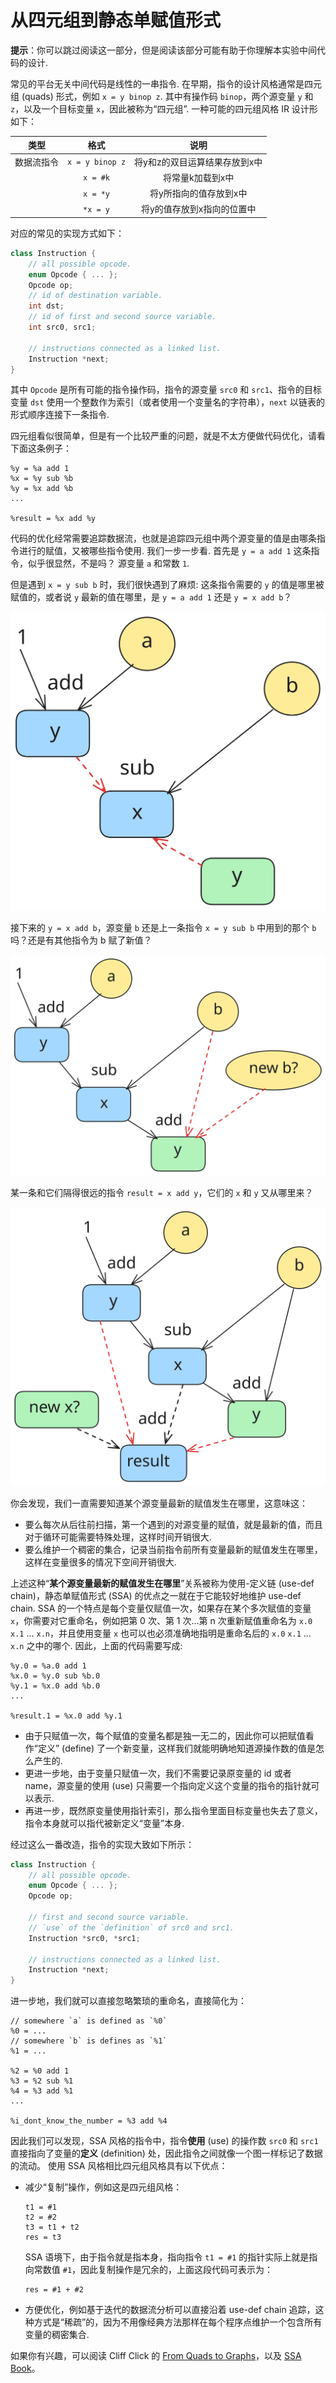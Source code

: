 # 从四元组到静态单赋值形式

**提示**：你可以跳过阅读这一部分，但是阅读该部分可能有助于你理解本实验中间代码的设计.

常见的平台无关中间代码是线性的一串指令.
在早期，指令的设计风格通常是四元组 (quads) 形式，例如 `x = y binop z`.
其中有操作码 `binop`，两个源变量 `y` 和 `z`，以及一个目标变量 `x`，因此被称为“四元组”.
一种可能的四元组风格 IR 设计形如下：

|  类型      |      格式         |     说明  |
| :-------: | :---------------: | :------: |
| 数据流指令  | `x = y binop z`	 | 将y和z的双目运算结果存放到x中  |
|           | `x = #k`          | 将常量k加载到x中 |
|           | `x = *y`          | 将y所指向的值存放到x中 |
|           | `*x = y`          | 将y的值存放到x指向的位置中|


对应的常见的实现方式如下：

```cpp
class Instruction {
    // all possible opcode.
    enum Opcode { ... };
    Opcode op;
    // id of destination variable.
    int dst;
    // id of first and second source variable.
    int src0, src1;

    // instructions connected as a linked list.
    Instruction *next;
}
```

其中 `Opcode` 是所有可能的指令操作码，指令的源变量 `src0` 和 `src1`、指令的目标变量 `dst` 使用一个整数作为索引（或者使用一个变量名的字符串），`next` 以链表的形式顺序连接下一条指令.

四元组看似很简单，但是有一个比较严重的问题，就是不太方便做代码优化，请看下面这条例子：

```plaintext
%y = %a add 1
%x = %y sub %b
%y = %x add %b
...

%result = %x add %y
```

代码的优化经常需要追踪数据流，也就是追踪四元组中两个源变量的值是由哪条指令进行的赋值，又被哪些指令使用.
我们一步一步看.
首先是 `y = a add 1` 这条指令，似乎很显然，不是吗？
源变量 `a` 和常数 `1`.

但是遇到 `x = y sub b` 时，我们很快遇到了麻烦: 这条指令需要的 `y` 的值是哪里被赋值的，或者说 `y` 最新的值在哪里，是 `y = a add 1` 还是 `y = x add b`？

![dfg01](../images/dfg01.svg)

接下来的 `y = x add b`，源变量 `b` 还是上一条指令 `x = y sub b` 中用到的那个 `b` 吗？还是有其他指令为 b 赋了新值？

![dfg02](../images/dfg02.svg)

某一条和它们隔得很远的指令 `result = x add y`，它们的 `x` 和 `y` 又从哪里来？

![dfg03](../images/dfg03.svg)

你会发现，我们一直需要知道某个源变量最新的赋值发生在哪里，这意味这：

- 要么每次从后往前扫描，第一个遇到的对源变量的赋值，就是最新的值，而且对于循环可能需要特殊处理，这样时间开销很大.
- 要么维护一个稠密的集合，记录当前指令前所有变量最新的赋值发生在哪里，这样在变量很多的情况下空间开销很大.

上述这种“**某个源变量最新的赋值发生在哪里**”关系被称为使用-定义链 (use-def chain)，静态单赋值形式 (SSA) 的优点之一就在于它能较好地维护 use-def chain.
SSA 的一个特点是每个变量仅赋值一次，如果存在某个多次赋值的变量 `x`，你需要对它重命名，例如把第 0 次、第 1 次...第 n 次重新赋值重命名为 `x.0` `x.1` ... `x.n`，并且使用变量 `x` 也可以也必须准确地指明是重命名后的 `x.0` `x.1` ... `x.n` 之中的哪个.
因此，上面的代码需要写成:

```plaintext
%y.0 = %a.0 add 1
%x.0 = %y.0 sub %b.0
%y.1 = %x.0 add %b.0
...

%result.1 = %x.0 add %y.1
```

- 由于只赋值一次，每个赋值的变量名都是独一无二的，因此你可以把赋值看作“定义” (define) 了一个新变量，这样我们就能明确地知道源操作数的值是怎么产生的.
- 更进一步地，由于变量只赋值一次，我们不需要记录原变量的 id 或者 name，源变量的使用 (use) 只需要一个指向定义这个变量的指令的指针就可以表示.
- 再进一步，既然原变量使用指针索引，那么指令里面目标变量也失去了意义，指令本身就可以指代被新定义“变量”本身.

经过这么一番改造，指令的实现大致如下所示：

```cpp
class Instruction {
    // all possible opcode.
    enum Opcode { ... };
    Opcode op;

    // first and second source variable.
    // `use` of the `definition` of src0 and src1.
    Instruction *src0, *src1;

    // instructions connected as a linked list.
    Instruction *next;
}
```

进一步地，我们就可以直接忽略繁琐的重命名，直接简化为：

```plaintext
// somewhere `a` is defined as `%0`
%0 = ...
// somewhere `b` is defines as `%1`
%1 = ...

%2 = %0 add 1
%3 = %2 sub %1
%4 = %3 add %1
...

%i_dont_know_the_number = %3 add %4
```

因此我们可以发现，SSA 风格的指令中，指令**使用** (use) 的操作数 `src0` 和 `src1` 直接指向了变量的**定义** (definition) 处，因此指令之间就像一个图一样标记了数据的流动。
使用 SSA 风格相比四元组风格具有以下优点：

- 减少“复制”操作，例如这是四元组风格：
    ```
    t1 = #1
    t2 = #2
    t3 = t1 + t2
    res = t3
    ```
    SSA 语境下，由于指令就是指本身，指向指令 `t1 = #1` 的指针实际上就是指向常数值 `#1`，因此复制操作是冗余的，上面这段代码可表示为：
    ```
    res = #1 + #2
    ```

- 方便优化，例如基于迭代的数据流分析可以直接沿着 use-def chain 追踪，这种方式是“稀疏”的，因为不用像经典方法那样在每个程序点维护一个包含所有变量的稠密集合.

如果你有兴趣，可以阅读 Cliff Click 的 [From Quads to Graphs](http://softlib.rice.edu/pub/CRPC-TRs/reports/CRPC-TR93366-S.pdf)，以及 [SSA Book](https://link.springer.com/book/10.1007/978-3-030-80515-9)。


